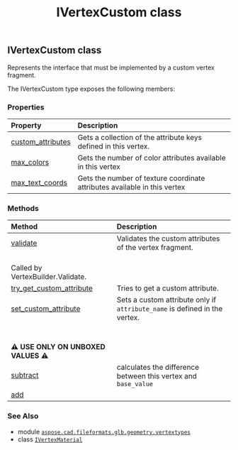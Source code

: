 ﻿---
title: IVertexCustom class
second_title: Aspose.CAD for Python via .NET API References
description: 
type: docs
weight: 10
url: /python-net/aspose.cad.fileformats.glb.geometry.vertextypes/ivertexcustom/
is_root: false
---

## IVertexCustom class

Represents the interface that must be implemented by a custom vertex fragment.



The IVertexCustom type exposes the following members:

### Properties
| Property | Description |
| :- | :- |
| [custom_attributes](/cad/python-net/aspose.cad.fileformats.glb.geometry.vertextypes/ivertexcustom/custom_attributes) | Gets a collection of the attribute keys defined in this vertex. |
| [max_colors](/cad/python-net/aspose.cad.fileformats.glb.geometry.vertextypes/ivertexcustom/max_colors) | Gets the number of color attributes available in this vertex |
| [max_text_coords](/cad/python-net/aspose.cad.fileformats.glb.geometry.vertextypes/ivertexcustom/max_text_coords) | Gets the number of texture coordinate attributes available in this vertex |


### Methods
| Method | Description |
| :- | :- |
| [validate](/cad/python-net/aspose.cad.fileformats.glb.geometry.vertextypes/ivertexcustom/validate/#) | Validates the custom attributes of the vertex fragment.<br/><br/>Called by VertexBuilder.Validate. |
| [try_get_custom_attribute](/cad/python-net/aspose.cad.fileformats.glb.geometry.vertextypes/ivertexcustom/try_get_custom_attribute/#str-any) | Tries to get a custom attribute. |
| [set_custom_attribute](/cad/python-net/aspose.cad.fileformats.glb.geometry.vertextypes/ivertexcustom/set_custom_attribute/#str-any) | Sets a custom attribute only if `attribute_name` is defined in the vertex.<br/><br/>**⚠️ USE ONLY ON UNBOXED VALUES ⚠️** |
| [subtract](/cad/python-net/aspose.cad.fileformats.glb.geometry.vertextypes/ivertexcustom/subtract/#aspose.cad.fileformats.glb.geometry.vertextypes.IVertexMaterial) | calculates the difference between this vertex and `base_value` |
| [add](/cad/python-net/aspose.cad.fileformats.glb.geometry.vertextypes/ivertexcustom/add/#any) |  |



### See Also
* module [`aspose.cad.fileformats.glb.geometry.vertextypes`](..)
* class [`IVertexMaterial`](/cad/python-net/aspose.cad.fileformats.glb.geometry.vertextypes/ivertexmaterial)
